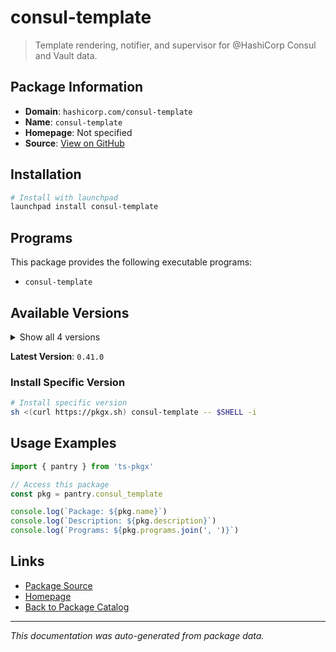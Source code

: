 # consul-template

> Template rendering, notifier, and supervisor for @HashiCorp Consul and Vault data.

## Package Information

- **Domain**: `hashicorp.com/consul-template`
- **Name**: `consul-template`
- **Homepage**: Not specified
- **Source**: [View on GitHub](https://github.com/pkgxdev/pantry/tree/main/projects/hashicorp.com/consul-template/package.yml)

## Installation

```bash
# Install with launchpad
launchpad install consul-template
```

## Programs

This package provides the following executable programs:

- `consul-template`

## Available Versions

<details>
<summary>Show all 4 versions</summary>

- `0.41.0`, `0.40.0`, `0.39.1`, `0.39.0`

</details>

**Latest Version**: `0.41.0`

### Install Specific Version

```bash
# Install specific version
sh <(curl https://pkgx.sh) consul-template -- $SHELL -i
```

## Usage Examples

```typescript
import { pantry } from 'ts-pkgx'

// Access this package
const pkg = pantry.consul_template

console.log(`Package: ${pkg.name}`)
console.log(`Description: ${pkg.description}`)
console.log(`Programs: ${pkg.programs.join(', ')}`)
```

## Links

- [Package Source](https://github.com/pkgxdev/pantry/tree/main/projects/hashicorp.com/consul-template/package.yml)
- [Homepage](#)
- [Back to Package Catalog](../package-catalog.md)

---

*This documentation was auto-generated from package data.*
